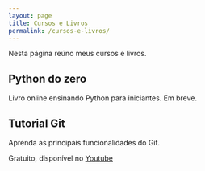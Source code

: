 ```yaml
---
layout: page
title: Cursos e Livros
permalink: /cursos-e-livros/
---
```

Nesta página reúno meus cursos e livros.

## Python do zero
Livro online ensinando Python para iniciantes.
Em breve.

## Tutorial Git
Aprenda as principais funcionalidades do Git.

Gratuito, disponível no [Youtube](https://www.youtube.com/playlist?list=PLvS2JoIlSA4DCmp7pbXXuZEUb5E-IDb-K)

